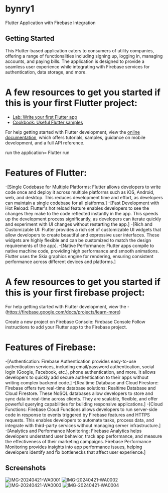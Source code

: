 # bynry1

Flutter Application with Firebase Integration

## Getting Started

 This Flutter-based application caters to consumers of utility companies, offering a range of functionalities including signing up, logging in, managing accounts, and paying bills. The application is designed to provide a seamless user experience while integrating with Firebase services for authentication, data storage, and more.
# A few resources to get you started if this is your first Flutter project:

- [Lab: Write your first Flutter app](https://docs.flutter.dev/get-started/codelab)
- [Cookbook: Useful Flutter samples](https://docs.flutter.dev/cookbook)

For help getting started with Flutter development, view the
[online documentation](https://docs.flutter.dev/), which offers tutorials,
samples, guidance on mobile development, and a full API reference.

run the application= Flutter run

# Features of Flutter:
-[Single Codebase for Multiple Platforms: Flutter allows developers to write code once and deploy it across multiple platforms such as iOS, Android, web, and desktop. This reduces development time and effort, as developers can maintain a single codebase for all platforms.]
-[Fast Development with Hot Reload: Flutter's hot reload feature enables developers to see the changes they make to the code reflected instantly in the app. This speeds up the development process significantly, as developers can iterate quickly and experiment with UI changes without restarting the app.]
-[Rich and Customizable UI: Flutter provides a rich set of customizable UI widgets that allow developers to create beautiful and expressive user interfaces. These widgets are highly flexible and can be customized to match the design requirements of the app].
-[Native Performance: Flutter apps compile to native machine code, providing high performance and smooth animations. Flutter uses the Skia graphics engine for rendering, ensuring consistent performance across different devices and platforms.]


# A few resources to get you started if this is your first firebase project:

For help getting started with Flutter development, view the
-(https://firebase.google.com/docs/projects/learn-more)

Create a new project on Firebase Console: Firebase Console
Follow instructions to add your Flutter app to the Firebase project.

# Features of Firebase:
-[Authentication: Firebase Authentication provides easy-to-use authentication services, including email/password authentication, social login (Google, Facebook, etc.), phone authentication, and more. It allows developers to quickly add secure authentication to their apps without writing complex backend code.]
-[Realtime Database and Cloud Firestore: Firebase offers two real-time database solutions: Realtime Database and Cloud Firestore. These NoSQL databases allow developers to store and sync data in real-time across clients. They are scalable, flexible, and offer powerful querying capabilities for building responsive applications.]
-[Cloud Functions: Firebase Cloud Functions allows developers to run server-side code in response to events triggered by Firebase features and HTTPS requests. This enables developers to automate tasks, process data, and integrate with third-party services without managing server infrastructure.]
-[Analytics and Performance Monitoring: Firebase Analytics helps developers understand user behavior, track app performance, and measure the effectiveness of their marketing campaigns. Firebase Performance Monitoring provides insights into app performance issues, helping developers identify and fix bottlenecks that affect user experience.]








## Screenshots
![IMG-20240421-WA0001](https://github.com/ManasiSankpal/bynry1/assets/138512997/f7c5838c-244f-4fb2-8bd3-2837a26041fa)
![IMG-20240421-WA0002](https://github.com/ManasiSankpal/bynry1/assets/138512997/37f01469-52a8-459b-8c07-753f7c0d482a)
![IMG-20240421-WA0003](https://github.com/ManasiSankpal/bynry1/assets/138512997/884c1d50-3e4d-45c1-b26e-977423871cac)
![IMG-20240421-WA0004](https://github.com/ManasiSankpal/bynry1/assets/138512997/53c52c85-18e4-4123-a81f-e0381fbe2b15)
